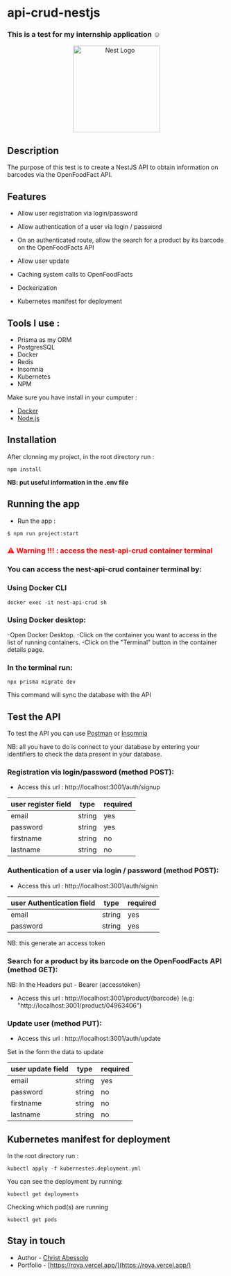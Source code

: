 # api-crud-nestjs

### This is a test for my internship application ☺️

<p align="center">
  <a href="http://nestjs.com/" target="blank"><img src="https://nestjs.com/img/logo-small.svg" width="200" alt="Nest Logo" /></a>
</p>

[circleci-image]: https://img.shields.io/circleci/build/github/nestjs/nest/master?token=abc123def456
[circleci-url]: https://circleci.com/gh/nestjs/nest

## Description

The purpose of this test is to create a NestJS API to obtain information on barcodes via the OpenFoodFact API.

## Features

- Allow user registration via login/password

- Allow authentication of a user via login / password

- On an authenticated route, allow the search for a product by its barcode on the OpenFoodFacts API

- Allow user update

- Caching system calls to OpenFoodFacts

- Dockerization

- Kubernetes manifest for deployment

## Tools I use :

- Prisma as my ORM
- PostgresSQL
- Docker
- Redis
- Insomnia
- Kubernetes
- NPM

Make sure you have install in your cumputer :

- [Docker](https://www.docker.com/products/docker-desktop/)
- [Node.js](https://nodejs.org/fr/download)

## Installation

After clonning my project, in the root directory run :

```
npm install
```

<b> NB: put useful information in the .env file </b>

## Running the app

- Run the app :

```
$ npm run project:start
```

<h3 style="color:red">⚠ Warning !!! : access the nest-api-crud container terminal </h3>

### You can access the <b>nest-api-crud</b> container terminal by:

### Using Docker CLI

```
docker exec -it nest-api-crud sh
```

### Using Docker desktop:

-Open Docker Desktop.
-Click on the container you want to access in the list of running containers.
-Click on the "Terminal" button in the container details page.

### In the terminal run:

```
npx prisma migrate dev
```

This command will sync the database with the API

## Test the API

To test the API you can use [Postman](https://www.postman.com/downloads/) or [Insomnia](https://insomnia.rest/download)

NB: all you have to do is connect to your database by entering your identifiers to check the data present in your database.

### Registration via login/password (method POST):

- Access this url : http://localhost:3001/auth/signup

| user register field | type   | required |
| ------------------- | ------ | -------- |
| email               | string | yes      |
| password            | string | yes      |
| firstname           | string | no       |
| lastname            | string | no       |

### Authentication of a user via login / password (method POST):

- Access this url : http://localhost:3001/auth/signin

| user Authentication field | type   | required |
| ------------------------- | ------ | -------- |
| email                     | string | yes      |
| password                  | string | yes      |

NB: this generate an access token

### Search for a product by its barcode on the OpenFoodFacts API (method GET):

NB: In the Headers put - Bearer {accesstoken}

- Access this url : http://localhost:3001/product/{barcode}
  (e.g: "http://localhost:3001/product/04963406")

### Update user (method PUT):

- Access this url : http://localhost:3001/auth/update

Set in the form the data to update

| user update field | type   | required |
| ----------------- | ------ | -------- |
| email             | string | yes      |
| password          | string | no       |
| firstname         | string | no       |
| lastname          | string | no       |

## Kubernetes manifest for deployment

In the root directory run :

```
kubectl apply -f kubernestes.deployment.yml
```

You can see the deployment by running:

```
kubectl get deployments
```

Checking which pod(s) are running

```
kubectl get pods
```

## Stay in touch

- Author - [Christ Abessolo](https://rova.vercel.app/)
- Portfolio - [https://rova.vercel.app/](https://rova.vercel.app/)
